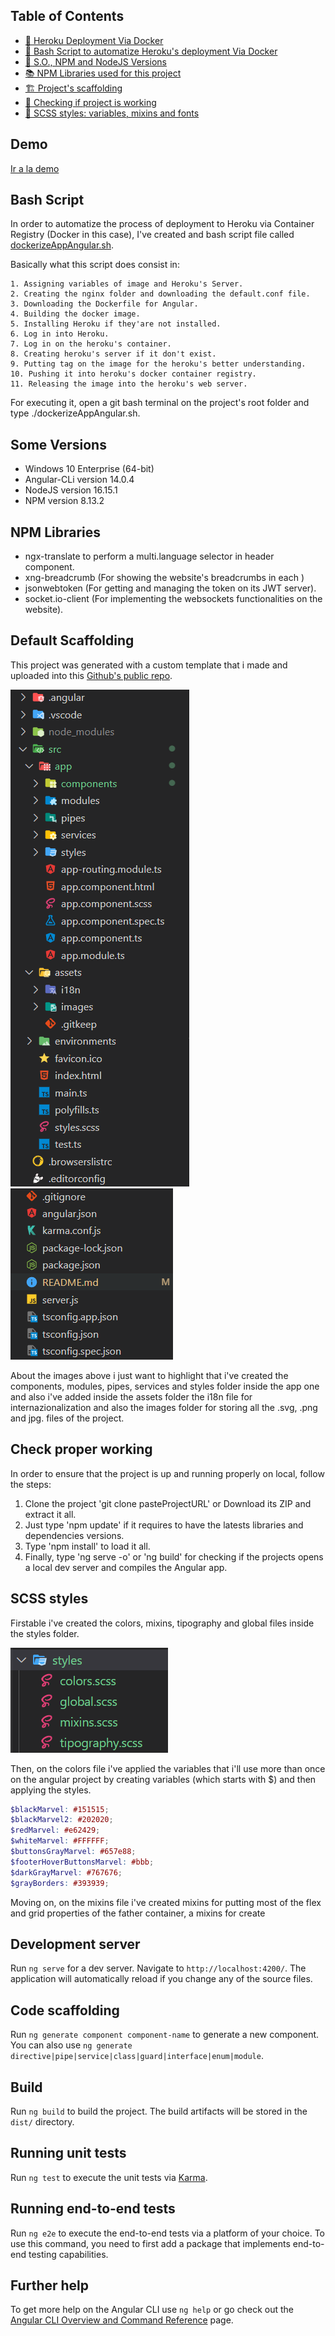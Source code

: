 ## Table of Contents

* [🐳 Heroku Deployment Via Docker](#demo)
* [📜 Bash Script to automatize Heroku's deployment Via Docker](#bash-script)
* [📖 S.O., NPM and NodeJS Versions](#some-versions)
* [📚 NPM Libraries used for this project](#npm-libraries)
* [🏗️ Project's scaffolding](#default-scaffolding)
* [📝 Checking if project is working](#check-proper-working)
* [🎨 SCSS styles: variables, mixins and fonts](#scss-styles)

## Demo

<!-- Poner link que toque en el examen -->
[Ir a la demo](https://web-marvel.herokuapp.com/) 

## Bash Script

<!-- Cambiar nombre del repo en el link -->

In order to automatize the process of deployment to Heroku via Container Registry (Docker in this case),
I've created and bash script file called [dockerizeAppAngular.sh](https://github.com/gdsa1022/My-Custom-ANGULAR-Scafolding/blob/master/dockerizeAngularApp.sh).

Basically what this script does consist in:

    1. Assigning variables of image and Heroku's Server.
    2. Creating the nginx folder and downloading the default.conf file.
    3. Downloading the Dockerfile for Angular.
    4. Building the docker image.
    5. Installing Heroku if they'are not installed.
    6. Log in into Heroku.
    7. Log in on the heroku's container.
    8. Creating heroku's server if it don't exist.
    9. Putting tag on the image for the heroku's better understanding.
    10. Pushing it into heroku's docker container registry.
    11. Releasing the image into the heroku's web server.

For executing it, open a git bash terminal on the project's root folder and type ./dockerizeAppAngular.sh.

## Some Versions

* Windows 10 Enterprise (64-bit)
* Angular-CLi version 14.0.4
* NodeJS version 16.15.1
* NPM version 8.13.2

## NPM Libraries

<!-- Quitar o poner librerías si hiciera falta en el examen -->

* ngx-translate to perform a multi.language selector in header component.
* xng-breadcrumb (For showing the website's breadcrumbs in each )
* jsonwebtoken (For getting and managing the token on its JWT server).
* socket.io-client (For implementing the websockets functionalities on the website).

## Default Scaffolding
This project was generated with a custom template that i made and uploaded into this [Github's public repo](https://github.com/gdsa1022/My-Custom-ANGULAR-Scafolding).

![alt-text-1](./src/assets/images/readme_images/EDC_DefaultScaffolding.png "Default scaffolding part1")
![alt-text-2](./src/assets/images/readme_images/EDC_DefaultScaffolding2.png "Default scaffolding part2")

About the images above i just want to highlight that i've created the components, modules, pipes, services and styles folder inside the app one and also i've added inside the assets folder the i18n file for internazionalization and also the images folder for storing all the .svg, .png and jpg. files of the project.


## Check proper working
In order to ensure that the project is up and running properly on local, follow the steps:

1. Clone the project 'git clone pasteProjectURL' or Download its ZIP and extract it all.
2. Just type 'npm update' if it requires to have the latests libraries and dependencies versions. 
3. Type 'npm install' to load it all.
4. Finally, type 'ng serve -o' or 'ng build' for checking if the projects opens a local dev server and compiles the Angular app.

## SCSS styles

Firstable i've created the colors, mixins, tipography and global files inside the styles folder.

![alt-text-3](./src/assets/images/readme_images/stylesFolder.png "Files insider styles folder")

Then, on the colors file i've applied the variables that i'll use more than once on the angular project by creating variables (which starts with $) and then applying the styles.

<!-- Poner código con colores del proyecto. Ahora pondré otro de otro proyecto -->
```scss
$blackMarvel: #151515;
$blackMarvel2: #202020; 
$redMarvel: #e62429;
$whiteMarvel: #FFFFFF;
$buttonsGrayMarvel: #657e88;
$footerHoverButtonsMarvel: #bbb;
$darkGrayMarvel: #767676;
$grayBorders: #393939;
```

Moving on, on the mixins file i've created mixins for putting most of the flex and grid properties of the father container, a mixins for create

## Development server

Run `ng serve` for a dev server. Navigate to `http://localhost:4200/`. The application will automatically reload if you change any of the source files.

## Code scaffolding

Run `ng generate component component-name` to generate a new component. You can also use `ng generate directive|pipe|service|class|guard|interface|enum|module`.

## Build

Run `ng build` to build the project. The build artifacts will be stored in the `dist/` directory.

## Running unit tests

Run `ng test` to execute the unit tests via [Karma](https://karma-runner.github.io).

## Running end-to-end tests

Run `ng e2e` to execute the end-to-end tests via a platform of your choice. To use this command, you need to first add a package that implements end-to-end testing capabilities.

## Further help

To get more help on the Angular CLI use `ng help` or go check out the [Angular CLI Overview and Command Reference](https://angular.io/cli) page.
